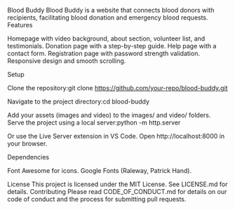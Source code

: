 Blood Buddy
Blood Buddy is a website that connects blood donors with recipients, facilitating blood donation and emergency blood requests.
Features

Homepage with video background, about section, volunteer list, and testimonials.
Donation page with a step-by-step guide.
Help page with a contact form.
Registration page with password strength validation.
Responsive design and smooth scrolling.

Setup

Clone the repository:git clone https://github.com/your-repo/blood-buddy.git


Navigate to the project directory:cd blood-buddy


Add your assets (images and video) to the images/ and video/ folders.
Serve the project using a local server:python -m http.server

Or use the Live Server extension in VS Code.
Open http://localhost:8000 in your browser.

Dependencies

Font Awesome for icons.
Google Fonts (Raleway, Patrick Hand).

License
This project is licensed under the MIT License. See LICENSE.md for details.
Contributing
Please read CODE_OF_CONDUCT.md for details on our code of conduct and the process for submitting pull requests.
